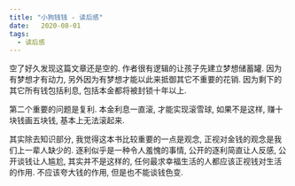 ```yaml
---
title: "小狗钱钱 - 读后感"
date:   2020-08-01
tags:
  - 读后感
---
```



空了好久发现这篇文章还是空的.
作者很有逻辑的让孩子先建立梦想储蓄罐.
因为有梦想才有动力, 另外因为有梦想才能以此来抵御其它不重要的花销. 因为剩下的其它所有钱包括利息, 包括本金都将被封锁十年以上.

第二个重要的问题是复利.
本金利息一直滚, 才能实现滚雪球, 如果不是这样, 赚十块钱画五块钱, 基本上无法滚起来.

其实除去知识部分, 我觉得这本书比较重要的一点是观念, 正视对金钱的观念是我们上一辈人缺少的. 逐利似乎是一种令人羞愧的事情, 公开的逐利简直让人反感, 公开谈钱让人尴尬, 其实并不是这样的, 任何最求幸福生活的人都应该正视钱对生活的作用. 不应该夸大钱的作用, 但是也不能谈钱色变.
